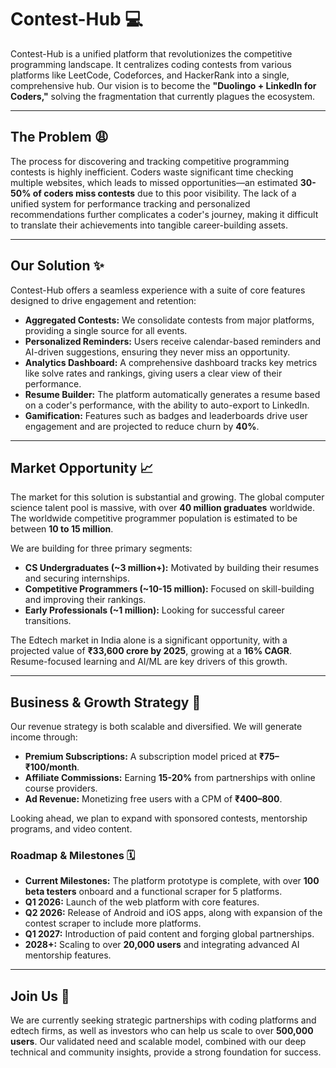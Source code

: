 
# **Contest-Hub** 💻

Contest-Hub is a unified platform that revolutionizes the competitive programming landscape. It centralizes coding contests from various platforms like LeetCode, Codeforces, and HackerRank into a single, comprehensive hub. Our vision is to become the **"Duolingo + LinkedIn for Coders,"** solving the fragmentation that currently plagues the ecosystem.

---

## **The Problem** 😩

The process for discovering and tracking competitive programming contests is highly inefficient. Coders waste significant time checking multiple websites, which leads to missed opportunities—an estimated **30-50% of coders miss contests** due to this poor visibility. The lack of a unified system for performance tracking and personalized recommendations further complicates a coder's journey, making it difficult to translate their achievements into tangible career-building assets.

---

## **Our Solution** ✨

Contest-Hub offers a seamless experience with a suite of core features designed to drive engagement and retention:

* **Aggregated Contests:** We consolidate contests from major platforms, providing a single source for all events.
* **Personalized Reminders:** Users receive calendar-based reminders and AI-driven suggestions, ensuring they never miss an opportunity.
* **Analytics Dashboard:** A comprehensive dashboard tracks key metrics like solve rates and rankings, giving users a clear view of their performance.
* **Resume Builder:** The platform automatically generates a resume based on a coder's performance, with the ability to auto-export to LinkedIn.
* **Gamification:** Features such as badges and leaderboards drive user engagement and are projected to reduce churn by **40%**.

---

## **Market Opportunity** 📈

The market for this solution is substantial and growing. The global computer science talent pool is massive, with over **40 million graduates** worldwide. The worldwide competitive programmer population is estimated to be between **10 to 15 million**.

We are building for three primary segments:

* **CS Undergraduates (~3 million+):** Motivated by building their resumes and securing internships.
* **Competitive Programmers (~10-15 million):** Focused on skill-building and improving their rankings.
* **Early Professionals (~1 million):** Looking for successful career transitions.

The Edtech market in India alone is a significant opportunity, with a projected value of **₹33,600 crore by 2025**, growing at a **16% CAGR**. Resume-focused learning and AI/ML are key drivers of this growth.

---

## **Business & Growth Strategy** 🚀

Our revenue strategy is both scalable and diversified. We will generate income through:

* **Premium Subscriptions:** A subscription model priced at **₹75–₹100/month**.
* **Affiliate Commissions:** Earning **15-20%** from partnerships with online course providers.
* **Ad Revenue:** Monetizing free users with a CPM of **₹400–800**.

Looking ahead, we plan to expand with sponsored contests, mentorship programs, and video content.

### **Roadmap & Milestones** 🗓️

* **Current Milestones:** The platform prototype is complete, with over **100 beta testers** onboard and a functional scraper for 5 platforms.
* **Q1 2026:** Launch of the web platform with core features.
* **Q2 2026:** Release of Android and iOS apps, along with expansion of the contest scraper to include more platforms.
* **Q1 2027:** Introduction of paid content and forging global partnerships.
* **2028+:** Scaling to over **20,000 users** and integrating advanced AI mentorship features.

---

## **Join Us** 👋

We are currently seeking strategic partnerships with coding platforms and edtech firms, as well as investors who can help us scale to over **500,000 users**. Our validated need and scalable model, combined with our deep technical and community insights, provide a strong foundation for success.
